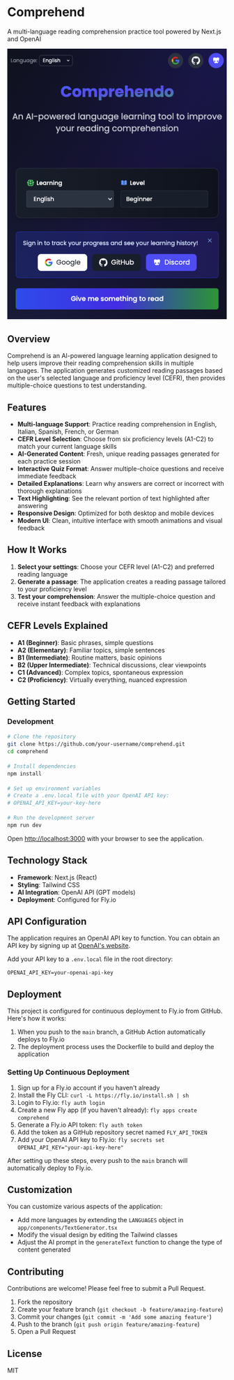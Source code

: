 # Comprehend

A multi-language reading comprehension practice tool powered by Next.js and OpenAI

![Comprehend Screenshot](public/screenshot.png)

## Overview

Comprehend is an AI-powered language learning application designed to help users improve their reading comprehension skills in multiple languages. The application generates customized reading passages based on the user's selected language and proficiency level (CEFR), then provides multiple-choice questions to test understanding.

## Features

- **Multi-language Support**: Practice reading comprehension in English, Italian, Spanish, French, or German
- **CEFR Level Selection**: Choose from six proficiency levels (A1-C2) to match your current language skills
- **AI-Generated Content**: Fresh, unique reading passages generated for each practice session
- **Interactive Quiz Format**: Answer multiple-choice questions and receive immediate feedback
- **Detailed Explanations**: Learn why answers are correct or incorrect with thorough explanations
- **Text Highlighting**: See the relevant portion of text highlighted after answering
- **Responsive Design**: Optimized for both desktop and mobile devices
- **Modern UI**: Clean, intuitive interface with smooth animations and visual feedback

## How It Works

1. **Select your settings**: Choose your CEFR level (A1-C2) and preferred reading language
2. **Generate a passage**: The application creates a reading passage tailored to your proficiency level
3. **Test your comprehension**: Answer the multiple-choice question and receive instant feedback with explanations

## CEFR Levels Explained

- **A1 (Beginner)**: Basic phrases, simple questions
- **A2 (Elementary)**: Familiar topics, simple sentences
- **B1 (Intermediate)**: Routine matters, basic opinions
- **B2 (Upper Intermediate)**: Technical discussions, clear viewpoints
- **C1 (Advanced)**: Complex topics, spontaneous expression
- **C2 (Proficiency)**: Virtually everything, nuanced expression

## Getting Started

### Development

```bash
# Clone the repository
git clone https://github.com/your-username/comprehend.git
cd comprehend

# Install dependencies
npm install

# Set up environment variables
# Create a .env.local file with your OpenAI API key:
# OPENAI_API_KEY=your-key-here

# Run the development server
npm run dev
```

Open [http://localhost:3000](http://localhost:3000) with your browser to see the application.

## Technology Stack

- **Framework**: Next.js (React)
- **Styling**: Tailwind CSS
- **AI Integration**: OpenAI API (GPT models)
- **Deployment**: Configured for Fly.io

## API Configuration

The application requires an OpenAI API key to function. You can obtain an API key by signing up at [OpenAI's website](https://openai.com).

Add your API key to a `.env.local` file in the root directory:

```
OPENAI_API_KEY=your-openai-api-key
```

## Deployment

This project is configured for continuous deployment to Fly.io from GitHub. Here's how it works:

1. When you push to the `main` branch, a GitHub Action automatically deploys to Fly.io
2. The deployment process uses the Dockerfile to build and deploy the application

### Setting Up Continuous Deployment

1. Sign up for a Fly.io account if you haven't already
2. Install the Fly CLI: `curl -L https://fly.io/install.sh | sh`
3. Login to Fly.io: `fly auth login`
4. Create a new Fly app (if you haven't already): `fly apps create comprehend`
5. Generate a Fly.io API token: `fly auth token`
6. Add the token as a GitHub repository secret named `FLY_API_TOKEN`
7. Add your OpenAI API key to Fly.io: `fly secrets set OPENAI_API_KEY="your-api-key-here"`

After setting up these steps, every push to the `main` branch will automatically deploy to Fly.io.

## Customization

You can customize various aspects of the application:

- Add more languages by extending the `LANGUAGES` object in `app/components/TextGenerator.tsx`
- Modify the visual design by editing the Tailwind classes
- Adjust the AI prompt in the `generateText` function to change the type of content generated

## Contributing

Contributions are welcome! Please feel free to submit a Pull Request.

1. Fork the repository
2. Create your feature branch (`git checkout -b feature/amazing-feature`)
3. Commit your changes (`git commit -m 'Add some amazing feature'`)
4. Push to the branch (`git push origin feature/amazing-feature`)
5. Open a Pull Request

## License

MIT
